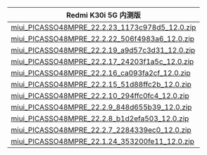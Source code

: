 | Redmi K30i 5G  内测版    |
| ---- |
| [miui_PICASSO48MPRE_22.2.23_1173c978d5_12.0.zip](https://hugeota.d.miui.com/22.2.23/miui_PICASSO48MPRE_22.2.23_1173c978d5_12.0.zip)    |
| [miui_PICASSO48MPRE_22.2.22_506f4983a6_12.0.zip](https://hugeota.d.miui.com/22.2.22/miui_PICASSO48MPRE_22.2.22_506f4983a6_12.0.zip)    |
| [miui_PICASSO48MPRE_22.2.19_a9d57c3d31_12.0.zip](https://hugeota.d.miui.com/22.2.19/miui_PICASSO48MPRE_22.2.19_a9d57c3d31_12.0.zip)    |
| [miui_PICASSO48MPRE_22.2.17_24203f1a5c_12.0.zip](https://hugeota.d.miui.com/22.2.17/miui_PICASSO48MPRE_22.2.17_24203f1a5c_12.0.zip)    |
| [miui_PICASSO48MPRE_22.2.16_ca093fa2cf_12.0.zip](https://hugeota.d.miui.com/22.2.16/miui_PICASSO48MPRE_22.2.16_ca093fa2cf_12.0.zip)    |
| [miui_PICASSO48MPRE_22.2.15_51d88ffc2b_12.0.zip](https://hugeota.d.miui.com/22.2.15/miui_PICASSO48MPRE_22.2.15_51d88ffc2b_12.0.zip)    |
| [miui_PICASSO48MPRE_22.2.10_294ffc0fc4_12.0.zip](https://hugeota.d.miui.com/22.2.10/miui_PICASSO48MPRE_22.2.10_294ffc0fc4_12.0.zip)    |
| [miui_PICASSO48MPRE_22.2.9_848d655b39_12.0.zip](https://hugeota.d.miui.com/22.2.9/miui_PICASSO48MPRE_22.2.9_848d655b39_12.0.zip)    |
| [miui_PICASSO48MPRE_22.2.8_b1d2efa503_12.0.zip](https://hugeota.d.miui.com/22.2.8/miui_PICASSO48MPRE_22.2.8_b1d2efa503_12.0.zip)    |
| [miui_PICASSO48MPRE_22.2.7_2284339ec0_12.0.zip](https://hugeota.d.miui.com/22.2.7/miui_PICASSO48MPRE_22.2.7_2284339ec0_12.0.zip)    |
| [miui_PICASSO48MPRE_22.1.24_353200fe11_12.0.zip](https://hugeota.d.miui.com/22.1.24/miui_PICASSO48MPRE_22.1.24_353200fe11_12.0.zip)    |